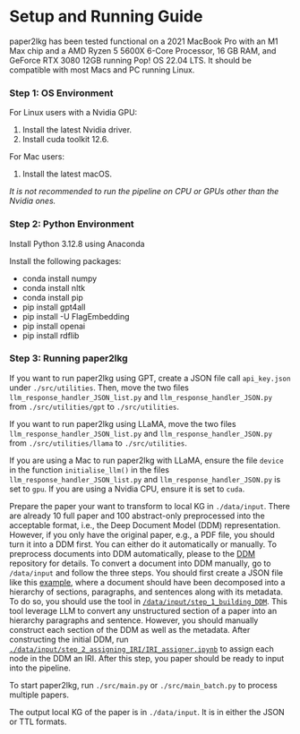# Setup and Running Guide

paper2lkg has been tested functional on a 2021 MacBook Pro with an M1 Max chip and a AMD Ryzen 5 5600X 6-Core Processor, 16 GB RAM, and GeForce RTX 3080 12GB running Pop! OS 22.04 LTS. It should be compatible with most Macs and PC running Linux.

### Step 1: OS Environment

For Linux users with a Nvidia GPU:
1. Install the latest Nvidia driver.
2. Install cuda toolkit 12.6.

For Mac users:
1. Install the latest macOS.

*It is not recommended to run the pipeline on CPU or GPUs other than the Nvidia ones.*

### Step 2: Python Environment

Install Python 3.12.8 using Anaconda

Install the following packages:
- conda install numpy
- conda install nltk
- conda install pip
- pip install gpt4all
- pip install -U FlagEmbedding
- pip install openai
- pip install rdflib

### Step 3: Running paper2lkg

If you want to run paper2lkg using GPT, create a JSON file call `api_key.json` under `./src/utilities`. Then, move the two files `llm_response_handler_JSON_list.py` and `llm_response_handler_JSON.py` from `./src/utilities/gpt` to `./src/utilities`.

If you want to run paper2lkg using LLaMA, move the two files `llm_response_handler_JSON_list.py` and `llm_response_handler_JSON.py` from `./src/utilities/llama` to `./src/utilities`.

If you are using a Mac to run paper2lkg with LLaMA, ensure the file `device` in the function `initialise_llm()` in the files `llm_response_handler_JSON_list.py` and `llm_response_handler_JSON.py` is set to `gpu`. If you are using a Nvidia CPU, ensure it is set to `cuda`.

Prepare the paper your want to transform to local KG in `./data/input`. There are already 10 full paper and 100 abstract-only preprocessed into the acceptable format, i.e., the Deep Document Model (DDM) representation. However, if you only have the original paper, e.g., a PDF file, you should turn it into a DDM first. You can either do it automatically or manually. To preprocess documents into DDM automatically, please to the [DDM](https://github.com/KGCP/DDM) repository for details. To convert a document into DDM manually, go to `/data/input` and follow the three steps. You should first create a JSON file like this [example](./data/input/step_2_assigning_IRI/format_example.json), where a document should have been decomposed into a hierarchy of sections, paragraphs, and sentences along with its metadata. To do so, you should use the tool in [`/data/input/step_1_building_DDM`](./data/input/step_1_building_DDM/). This tool leverage LLM to convert any unstructured section of a paper into an hierarchy paragraphs and sentence. However, you should manually construct each section of the DDM as well as the metadata. After constructing the initial DDM, run [`./data/input/step_2_assigning_IRI/IRI_assigner.ipynb`](./data/input/step_2_assigning_IRI/IRI_assigner.ipynb) to assign each node in the DDM an IRI. After this step, you paper should be ready to input into the pipeline.

To start paper2lkg, run `./src/main.py` or `./src/main_batch.py` to process multiple papers.

The output local KG of the paper is in `./data/input`. It is in either the JSON or TTL formats.